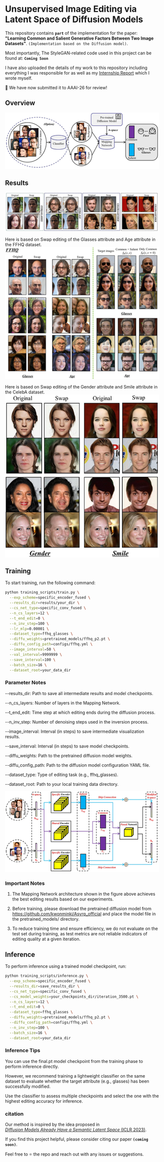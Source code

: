 # **Unsupervised Image Editing via Latent Space of Diffusion Models**

This repository contains **`part`** of the implementation for the paper: **"Learning Common and Salient Generative Factors Between Two Image Datasets"**. `(Implementation based on the Diffusion model)`. 

Most importantly, The StyleGAN-related code used in this project can be found at: **`Coming Soon`**

I have also uploaded the details of my work to this repository including everything I was responsible for as well as my [Internship Report](InternShip.pdf) which I wrote myself.

🔧 We have now submitted it to AAAI-26 for review!

## Overview

![Overview](fig/Fig.slt.jpg)

## Results
![Con](fig/Title_fig.jpg)

Here is based on Swap editing of the Glasses attribute and Age attribute in the FFHQ dataset.
![FFHQ](fig/FFHQ.jpg)

Here is based on Swap editing of the Gender attribute and Smile attribute in the CelebA dataset.
![CelebA](fig/CELEBA.jpg)

## Training

To start training, run the following command:

```bash
python training_scripts/train.py \
  --exp_scheme=specific_encoder_fused \
  --results_dir=results/your_dir \
  --cs_net_type=specific_conv_fused \
  --n_cs_layers=12 \
  --t_end_edit=0 \
  --n_inv_step=100 \
  --lr_mlp=0.00001 \
  --dataset_type=ffhq_glasses \
  --diffu_weights=pretrained_models/ffhq_p2.pt \
  --diffu_config_path=configs/ffhq.yml \
  --image_interval=50 \
  --val_interval=9999999 \
  --save_interval=100 \
  --batch_size=16 \
  --dataset_root=your_data_dir
```

### Parameter Notes
--results_dir: Path to save all intermediate results and model checkpoints.

--n_cs_layers: Number of layers in the Mapping Network.

--t_end_edit: Time step at which editing ends during the diffusion process.

--n_inv_step: Number of denoising steps used in the inversion process.

--image_interval: Interval (in steps) to save intermediate visualization results.

--save_interval: Interval (in steps) to save model checkpoints.

--diffu_weights: Path to the pretrained diffusion model weights.

--diffu_config_path: Path to the diffusion model configuration YAML file.

--dataset_type: Type of editing task (e.g., ffhq_glasses).

--dataset_root: Path to your local training data directory.

![Mapping Network Architecture](fig/Arc.jpg)

### Important Notes
1. The Mapping Network architecture shown in the figure above achieves the best editing results based on our experiments.

2. Before training, please download the pretrained diffusion model from
https://github.com/kwonminki/Asyrp_official
and place the model file in the pretrained_models/ directory.

3. To reduce training time and ensure efficiency, we do not evaluate on the test set during training, as test metrics are not reliable indicators of editing quality at a given iteration.

## Inference

To perform inference using a trained model checkpoint, run:

```bash
python training_scripts/inference.py \
  --exp_scheme=specific_encoder_fused \
  --results_dir=save_results_dir \
  --cs_net_type=specific_conv_fused \
  --cs_model_weights=your_checkpoints_dir/iteration_3500.pt \
  --n_cs_layers=12 \
  --t_end_edit=0 \
  --dataset_type=ffhq_glasses \
  --diffu_weights=pretrained_models/ffhq_p2.pt \
  --diffu_config_path=configs/ffhq.yml \
  --n_inv_step=100 \
  --batch_size=16 \
  --dataset_root=your_data_dir
```

### Inference Tips

You can use the final.pt model checkpoint from the training phase to perform inference directly.

However, we recommend training a lightweight classifier on the same dataset to evaluate whether the target attribute (e.g., glasses) has been successfully modified.

Use the classifier to assess multiple checkpoints and select the one with the highest editing accuracy for inference.



### citation

Our method is inspired by the idea proposed in  
[*Diffusion Models Already Have a Semantic Latent Space* (ICLR 2023)](https://arxiv.org/abs/2210.10960).

If you find this project helpful, please consider citing our paper **`(coming soon)`**. 

Feel free to ⭐️ the repo and reach out with any issues or suggestions.

